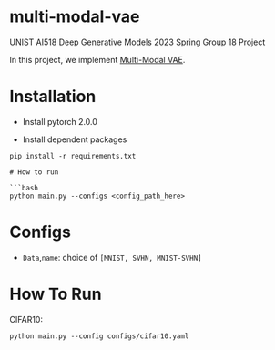 # multi-modal-vae
UNIST AI518 Deep Generative Models 2023 Spring Group 18 Project

In this project, we implement [Multi-Modal VAE](https://arxiv.org/abs/1911.03393).

# Installation
- Install pytorch 2.0.0

- Install dependent packages
``` shell
pip install -r requirements.txt

# How to run

```bash
python main.py --configs <config_path_here>
```

# Configs

- `Data`,`name`: choice of `[MNIST, SVHN, MNIST-SVHN]`

# How To Run

CIFAR10:
``` shell
python main.py --config configs/cifar10.yaml
```